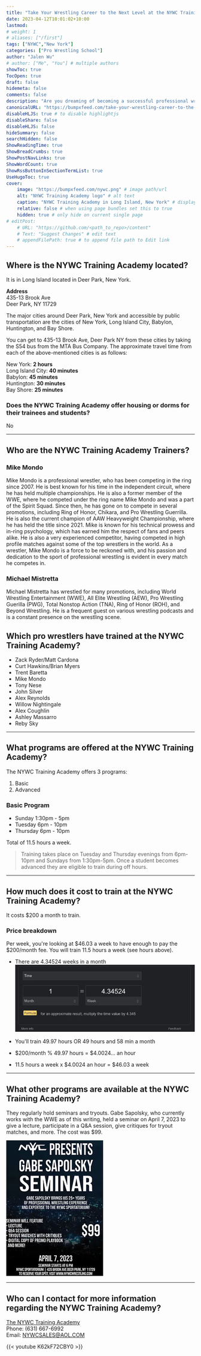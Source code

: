 ```yaml
---
title: "Take Your Wrestling Career to the Next Level at the NYWC Training Academy"
date: 2023-04-12T10:01:02+10:00
lastmod:
# weight: 1
# aliases: ["/first"]
tags: ["NYWC","New York"]
categories: ["Pro Wrestling School"]
author: "Jalen Wu"
# author: ["Me", "You"] # multiple authors
showToc: true
TocOpen: true
draft: false
hidemeta: false
comments: false
description: "Are you dreaming of becoming a successful professional wrestler? Do you want to learn from experienced trainers who have worked with WWE, ROH, and other top promotions? Look no further than NYWC Training Academy, Long Island's oldest and most successful wrestling school. With a proven track record of producing dynamic wrestlers who have gone on to work with WWE, AEW, Impact, and NJPW, NYWC offers comprehensive training led by top trainers Mike Mondo and Michael Mistretta. From the basics to advanced techniques, you'll learn everything you need to know to be successful in the industry. Join the ranks of NYWC graduates like Zack Ryder/Matt Cardona, Curt Hawkins/Brian Myers, Tony Nese, and more. Training is affordable at just $200 per month, with flexible scheduling options available. Don't wait to take your wrestling career to the next level – enroll in NYWC Training Academy today!"
canonicalURL: "https://bumpxfeed.com/take-your-wrestling-career-to-the-next-level-at-the-nywc-training-academy"
disableHLJS: true # to disable highlightjs
disableShare: false
disableHLJS: false
hideSummary: false
searchHidden: false
ShowReadingTime: true
ShowBreadCrumbs: true
ShowPostNavLinks: true
ShowWordCount: true
ShowRssButtonInSectionTermList: true
UseHugoToc: true
cover:
    image: "https://bumpxfeed.com/nywc.png" # image path/url
    alt: "NYWC Training Academy logo" # alt text
    caption: "NYWC Training Academy in Long Island, New York" # display caption under cover
    relative: false # when using page bundles set this to true
    hidden: true # only hide on current single page
# editPost:
    # URL: "https://github.com/<path_to_repo>/content"
    # Text: "Suggest Changes" # edit text
    # appendFilePath: true # to append file path to Edit link
---
```


## Where is the NYWC Training Academy located?
It is in Long Island located in Deer Park, New York.

**Address**  
435-13 Brook Ave  
Deer Park, NY 11729  

The major cities around Deer Park, New York and accessible by public transportation are the cities of New York, Long Island City, Babylon, Huntington, and Bay Shore.

You can get to 435-13 Brook Ave, Deer Park NY from these cities by taking the S54 bus from the MTA Bus Company. The approximate travel time from each of the above-mentioned cities is as follows:

New York: **2 hours**  
Long Island City: **40 minutes**  
Babylon: **45 minutes**    
Huntington: **30 minutes**  
Bay Shore: **25 minutes**

### Does the NYWC Training Academy offer housing or dorms for their trainees and students?
No

---

## Who are the NYWC Training Academy Trainers?
### Mike Mondo
Mike Mondo is a professional wrestler, who has been competing in the ring since 2007. He is best known for his time in the independent circuit, where he has held multiple championships. He is also a former member of the WWE, where he competed under the ring name Mike Mondo and was a part of the Spirit Squad. Since then, he has gone on to compete in several promotions, including Ring of Honor, Chikara, and Pro Wrestling Guerrilla. He is also the current champion of AAW Heavyweight Championship, where he has held the title since 2021. Mike is known for his technical prowess and in-ring psychology, which has earned him the respect of fans and peers alike. He is also a very experienced competitor, having competed in high profile matches against some of the top wrestlers in the world. As a wrestler, Mike Mondo is a force to be reckoned with, and his passion and dedication to the sport of professional wrestling is evident in every match he competes in.

### Michael Mistretta
Michael Mistretta has wrestled for many promotions, including World Wrestling Entertainment (WWE), All Elite Wrestling (AEW), Pro Wrestling Guerilla (PWG), Total Nonstop Action (TNA), Ring of Honor (ROH), and Beyond Wrestling. He is a frequent guest on various wrestling podcasts and is a constant presence on the wrestling scene.

## Which pro wrestlers have trained at the NYWC Training Academy?

* Zack Ryder/Matt Cardona
* Curt Hawkins/Brian Myers
* Trent Baretta
* Mike Mondo
* Tony Nese
* John Silver
* Alex Reynolds
* Willow Nightingale
* Alex Coughlin
* Ashley Massarro
* Reby Sky

---

## What programs are offered at the NYWC Training Academy?
The NYWC Training Academy offers 3 programs:
1. Basic
2. Advanced

### Basic Program
* Sunday 1:30pm - 5pm
* Tuesday 6pm - 10pm
* Thursday 6pm - 10pm

Total of 11.5 hours a week.
>Training takes place on Tuesday and Thursday evenings from 6pm-10pm and Sundays from 1:30pm-5pm. Once a student becomes advanced they are eligible to train during off hours.


---

## How much does it cost to train at the NYWC Training Academy?
It costs $200 a month to train.

### Price breakdown
Per week, you're looking at $46.03 a week to have enough to pay the $200/month fee.
You will train 11.5 hours a week (see hours above).
  - There are 4.34524 weeks in a month
  ![Per Google, there are 4.34524 weeks in a month](monthweek.png)

  - You'll train 49.97 hours OR 49 hours and 58 min a month
  - $200/month % 49.97 hours = $4.0024... an hour
  - 11.5 hours a week x $4.0024 an hour = $46.03 a week
---

## What other programs are available at the NYWC Training Academy?
They regularly hold seminars and tryouts. Gabe Sapolsky, who currently works with the WWE as of this writing, held a seminar on April 7, 2023 to give a lecture, participate in a Q&A session, give critiques for tryout matches, and more. The cost was $99.

![Gabe Sapolsky will be at the NYC Sportatorium on April 7, 2023 to hold a seminar for aspiring pro wrestlers](seminar.png)

---

## Who can I contact for more information regarding the NYWC Training Academy?

[The NYWC Training Academy](https://www.nywcwrestling.com/training-academy)  
Phone: (631) 667-6992   
Email: NYWCSALES@AOL.COM

{{< youtube K62kF72CBY0 >}}
